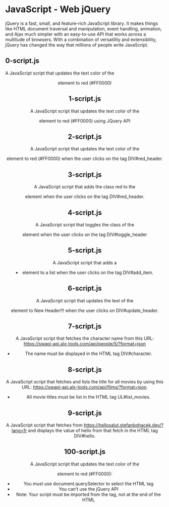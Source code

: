 # JavaScript - Web jQuery
jQuery is a fast, small, and feature-rich JavaScript library. It makes things like HTML document traversal and manipulation, event handling, animation, and Ajax much simpler with an easy-to-use API that works across a multitude of browsers. With a combination of versatility and extensibility, jQuery has changed the way that millions of people write JavaScript.
## 0-script.js
A JavaScript script that updates the text color of the <header> element to red (#FF0000)
## 1-script.js
A JavaScript script that updates the text color of the <header> element to red (#FF0000) using JQuery API
## 2-script.js
A JavaScript script that updates the text color of the <header> element to red (#FF0000) when the user clicks on the tag DIV#red_header.
## 3-script.js
A JavaScript script that adds the class red to the <header> element when the user clicks on the tag DIV#red_header.
## 4-script.js
A JavaScript script that toggles the class of the <header> element when the user clicks on the tag DIV#toggle_header
## 5-script.js
A JavaScript script that adds a <li> element to a list when the user clicks on the tag DIV#add_item.
## 6-script.js
A JavaScript script that updates the text of the <header> element to New Header!!! when the user clicks on DIV#update_header.
## 7-script.js
A JavaScript script that fetches the character name from this URL: https://swapi-api.alx-tools.com/api/people/5/?format=json
* The name must be displayed in the HTML tag DIV#character.
## 8-script.js
A JavaScript script that fetches and lists the title for all movies by using this URL: https://swapi-api.alx-tools.com/api/films/?format=json.
* All movie titles must be list in the HTML tag UL#list_movies.
## 9-script.js
A JavaScript script that fetches from https://hellosalut.stefanbohacek.dev/?lang=fr and displays the value of hello from that fetch in the HTML tag DIV#hello.
## 100-script.js
A JavaScript script that updates the text color of the <header> element to red (#FF0000):

* You must use document.querySelector to select the HTML tag
* You can’t use the jQuery API
* Note: Your script must be imported from the <head> tag, not at the end of the HTML
